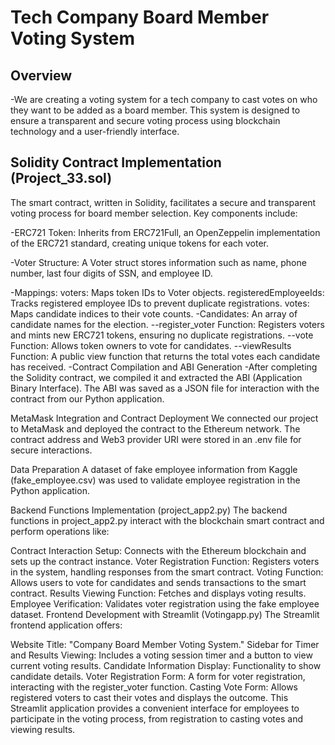 # Tech Company Board Member Voting System

## Overview

-We are creating a voting system for a tech company to cast votes on who they want to be added as a board member. This system is designed to ensure a transparent and secure voting process using blockchain technology and a user-friendly interface.


## Solidity Contract Implementation (Project_33.sol)

The smart contract, written in Solidity, facilitates a secure and transparent voting process for board member selection. Key components include:

-ERC721 Token: Inherits from ERC721Full, an OpenZeppelin implementation of the ERC721 standard, creating unique tokens for each voter.

-Voter Structure: A Voter struct stores information such as name, phone number, last four digits of SSN, and employee ID.

-Mappings:
  voters: Maps token IDs to Voter objects.
  registeredEmployeeIds: Tracks registered employee IDs to prevent duplicate registrations.
  votes: Maps candidate indices to their vote counts.
-Candidates: An array of candidate names for the election.
--register_voter Function: Registers voters and mints new ERC721 tokens, ensuring no duplicate registrations.
--vote Function: Allows token owners to vote for candidates.
--viewResults Function: A public view function that returns the total votes each candidate has received.
-Contract Compilation and ABI Generation
-After completing the Solidity contract, we compiled it and extracted the ABI (Application Binary Interface). The ABI was saved as a JSON file for interaction with the contract from our Python application.

MetaMask Integration and Contract Deployment
We connected our project to MetaMask and deployed the contract to the Ethereum network. The contract address and Web3 provider URI were stored in an .env file for secure interactions.

Data Preparation
A dataset of fake employee information from Kaggle (fake_employee.csv) was used to validate employee registration in the Python application.

Backend Functions Implementation (project_app2.py)
The backend functions in project_app2.py interact with the blockchain smart contract and perform operations like:

Contract Interaction Setup: Connects with the Ethereum blockchain and sets up the contract instance.
Voter Registration Function: Registers voters in the system, handling responses from the smart contract.
Voting Function: Allows users to vote for candidates and sends transactions to the smart contract.
Results Viewing Function: Fetches and displays voting results.
Employee Verification: Validates voter registration using the fake employee dataset.
Frontend Development with Streamlit (Votingapp.py)
The Streamlit frontend application offers:

Website Title: "Company Board Member Voting System."
Sidebar for Timer and Results Viewing: Includes a voting session timer and a button to view current voting results.
Candidate Information Display: Functionality to show candidate details.
Voter Registration Form: A form for voter registration, interacting with the register_voter function.
Casting Vote Form: Allows registered voters to cast their votes and displays the outcome.
This Streamlit application provides a convenient interface for employees to participate in the voting process, from registration to casting votes and viewing results.
